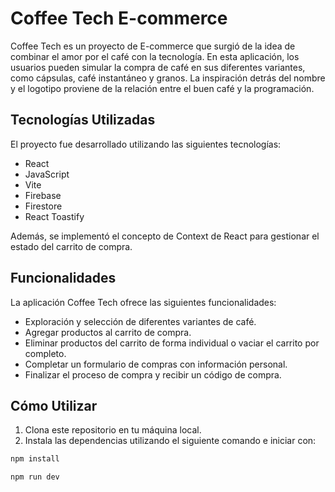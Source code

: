# Coffee Tech E-commerce

Coffee Tech es un proyecto de E-commerce que surgió de la idea de combinar el amor por el café con la tecnología. En esta aplicación, los usuarios pueden simular la compra de café en sus diferentes variantes, como cápsulas, café instantáneo y granos. La inspiración detrás del nombre y el logotipo proviene de la relación entre el buen café y la programación.

## Tecnologías Utilizadas

El proyecto fue desarrollado utilizando las siguientes tecnologías:

- React
- JavaScript
- Vite
- Firebase
- Firestore
- React Toastify

Además, se implementó el concepto de Context de React para gestionar el estado del carrito de compra.

## Funcionalidades

La aplicación Coffee Tech ofrece las siguientes funcionalidades:

- Exploración y selección de diferentes variantes de café.
- Agregar productos al carrito de compra.
- Eliminar productos del carrito de forma individual o vaciar el carrito por completo.
- Completar un formulario de compras con información personal.
- Finalizar el proceso de compra y recibir un código de compra.

## Cómo Utilizar

1. Clona este repositorio en tu máquina local.
2. Instala las dependencias utilizando el siguiente comando e iniciar con:
 
```sh
npm install

npm run dev
